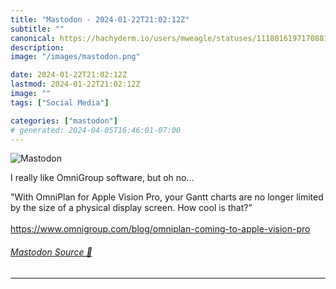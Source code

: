```yaml
---
title: "Mastodon - 2024-01-22T21:02:12Z"
subtitle: ""
canonical: https://hachyderm.io/users/mweagle/statuses/111801619717088107
description:
image: "/images/mastodon.png"

date: 2024-01-22T21:02:12Z
lastmod: 2024-01-22T21:02:12Z
image: ""
tags: ["Social Media"]

categories: ["mastodon"]
# generated: 2024-04-05T16:46:01-07:00
---
```

![Mastodon](/images/mastodon.png)

<p>I really like OmniGroup software, but oh no...</p><p>&quot;With OmniPlan for Apple Vision Pro, your Gantt charts are no longer limited by the size of a physical display screen. How cool is that?”<br /> <br /><a href="https://www.omnigroup.com/blog/omniplan-coming-to-apple-vision-pro" target="_blank" rel="nofollow noopener noreferrer" translate="no"><span class="invisible">https://www.</span><span class="ellipsis">omnigroup.com/blog/omniplan-co</span><span class="invisible">ming-to-apple-vision-pro</span></a></p>


###### [Mastodon Source 🐘](https://hachyderm.io/@mweagle/111801619717088107)

___
